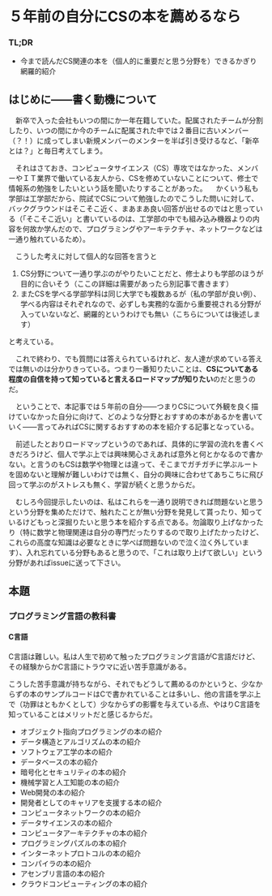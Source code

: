 # ５年前の自分にCSの本を薦めるなら

### TL;DR

- 今まで読んだCS関連の本を（個人的に重要だと思う分野を）できるかぎり網羅的紹介

## はじめに――書く動機について

　新卒で入った会社もいつの間にか一年在籍していた。配属されたチームが分割したり、いつの間にか今のチームに配属された中では２番目に古いメンバー（？！）に成ってしまい新規メンバーのメンターを半ば引き受けるなど、「新卒とは？」と毎日考えてしまう。

　それはさておき、コンピュータサイエンス（CS）専攻ではなかった、メンバーやＩＴ業界で働いている友人から、CSを修めていないことについて、修士で情報系の勉強をしたいという話を聞いたりすることがあった。
　かくいう私も学部は工学部だから、院試でCSについて勉強したのでこうした問いに対して、バックグラウンドはそこそこ近く、まあまあ良い回答が出せるのではと思っている（「そこそこ近い」と書いているのは、工学部の中でも組み込み機器よりの内容を何故か学んだので、プログラミングやアーキテクチャ、ネットワークなどは一通り触れているため）。

　こうした考えに対して個人的な回答を言うと

1. CS分野について一通り学ぶのがやりたいことだと、修士よりも学部のほうが目的に合いそう（ここの詳細は需要があったら別記事で書きます）
2. またCSを学べる学部学科は同じ大学でも複数あるが（私の学部が良い例）、学べる内容はそれぞれなので、必ずしも実務的な面から重要視される分野が入っていないなど、網羅的というわけでも無い（こちらについては後述します）

と考えている。

　これで終わり、でも質問には答えられているけれど、友人達が求めている答えでは無いのは分かりきっている。つまり一番知りたいことは、**CSについてある程度の自信を持って知っていると言えるロードマップが知りたい**のだと思うのだ。

　ということで、本記事では５年前の自分――つまりCSについて外観を良く描けていなかった自分に向けて、どのような分野とおすすめの本があるかを書いていく――言ってみればCSに関するおすすめの本を紹介する記事となっている。

　前述したとおりロードマップというのであれば、具体的に学習の流れを書くべきだろうけど、個人で学ぶ上では興味関心さえあれば意外と何とかなるので書かない。と言うのもCSは数学や物理とは違って、そこまでガチガチに学ぶルートを固めないと理解が難しいわけでは無く、自分の興味に合わせてあちこちに飛び回って学ぶのがストレスも無く、学習が続くと思うからだ。

　むしろ今回提示したいのは、私はこれらを一通り説明できれば問題ないと思うという分野を集めただけで、触れたことが無い分野を発見して貰ったり、知っているけどもっと深掘りたいと思う本を紹介する点である。勿論取り上げなかったり（特に数学と物理関連は自分の専門だったりするので取り上げたかったけど、これらの高度な知識は必要なときに学べば問題ないので泣く泣く外しています）、入れ忘れている分野もあると思うので、「これは取り上げて欲しい」という分野があればissueに送って下さい。

## 本題

### プログラミング言語の教科書

#### C言語

C言語は難しい。私は人生で初めて触ったプログラミング言語がC言語だけど、その経験からかC言語にトラウマに近い苦手意識がある。

こうした苦手意識が持ちながら、それでもどうして薦めるのかというと、少なからずの本のサンプルコードはCで書かれていることは多いし、他の言語を学ぶ上で（功罪はともかくとして）少なからずの影響を与えている点、やはりC言語を知っていることはメリットだと感じるからだ。

- オブジェクト指向プログラミングの本の紹介
- データ構造とアルゴリズムの本の紹介
- ソフトウェア工学の本の紹介
- データベースの本の紹介
- 暗号化とセキュリティの本の紹介
- 機械学習と人工知能の本の紹介
- Web開発の本の紹介
- 開発者としてのキャリアを支援する本の紹介
- コンピュータネットワークの本の紹介
- データサイエンスの本の紹介
- コンピュータアーキテクチャの本の紹介
- プログラミングパズルの本の紹介
- インターネットプロトコルの本の紹介
- コンパイラの本の紹介
- アセンブリ言語の本の紹介
- クラウドコンピューティングの本の紹介